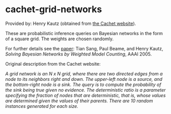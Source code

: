 # cachet-grid-networks
Provided by: Henry Kautz (obtained from [the Cachet website](http://www.cs.rochester.edu/users/faculty/kautz/Cachet/Model_Counting_Benchmarks/index.htm)).

These are probabilistic inference queries on Bayesian networks in the form of a square grid.
The weights are chosen randomly.

For further details see the [paper](http://www.aaai.org/Library/AAAI/2005/aaai05-075.php): Tian Sang, Paul Beame, and Henry Kautz, _Solving Bayesian Networks by Weighted Model Counting_, AAAI 2005.

Original description from the Cachet website:

_A grid network is an N x N grid, where there are two directed edges from a node to its neighbors right and down. The upper-left node is a source, and the bottom-right node is a sink. The query is to compute the probability of the sink being true given no evidence. The deterministic ratio is a parameter specifying the fraction of nodes that are deterministic, that is, whose values are determined given the values of their parents. There are 10 random instances generated for each size._
